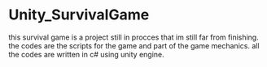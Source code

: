 # Unity_SurvivalGame
this survival game is a project still in procces that im still far from finishing.
the codes are the scripts for the game and part of the game mechanics. 
all the codes are written in c# using unity engine.
